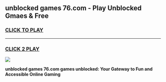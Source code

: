 
## unblocked games 76.com - Play Unblocked Gmaes & Free
<h3>
<a href="https://news.freeplayer.one?title=unblocked_games_76.com&ref=16F">CLICK TO PLAY</a></h3>
<hr>

<h3>
<a href="https://news.freeplayer.one?title=unblocked_games_76.com&ref=16F">CLICK 2 PLAY</a>
  
</h3>

<a href="https://news.freeplayer.one?title=unblocked_games_76.com&ref=16F/"><img src="https://clearcache.store/games.png"></a>


**unblocked games 76.com games unblocked: Your Gateway to Fun and Accessible Online Gaming**
